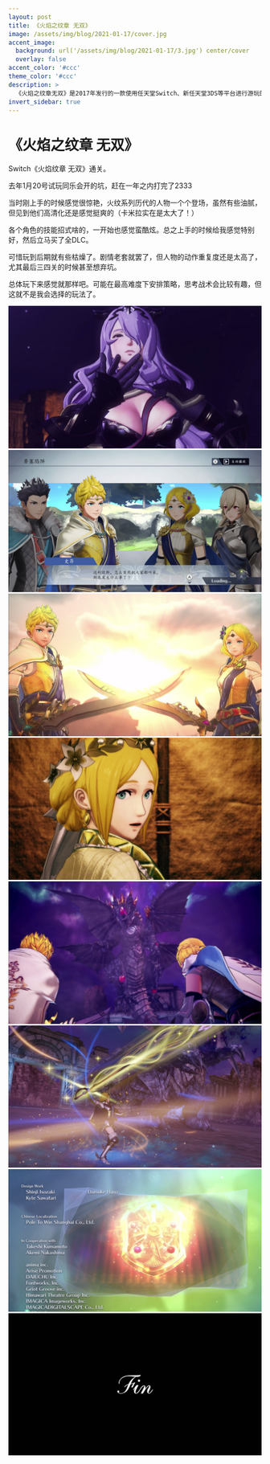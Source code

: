 ```yaml
---
layout: post
title: 《火焰之纹章 无双》
image: /assets/img/blog/2021-01-17/cover.jpg
accent_image: 
  background: url('/assets/img/blog/2021-01-17/3.jpg') center/cover
  overlay: false
accent_color: '#ccc'
theme_color: '#ccc'
description: >
  《火焰之纹章无双》是2017年发行的一款使用任天堂Switch、新任天堂3DS等平台进行游玩的砍杀游戏，由Team Ninja开发、光荣特库摩游戏发行。<br>游戏结合了《火焰之纹章系列》的角色和设定以及《无双系列》的玩法与游戏系统。<br>游戏在2017年1月任天堂直面会上正式公布，同年9月在全球陆续发售。 
invert_sidebar: true
---
```


# 《火焰之纹章 无双》

Switch《火焰纹章 无双》通关。

去年1月20号试玩同乐会开的坑，赶在一年之内打完了2333

当时刚上手的时候感觉很惊艳，火纹系列历代的人物一个个登场，虽然有些油腻，但见到他们高清化还是感觉挺爽的（卡米拉实在是太大了！）

各个角色的技能招式啥的，一开始也感觉蛮酷炫。总之上手的时候给我感觉特别好，然后立马买了全DLC。

可惜玩到后期就有些枯燥了。剧情老套就罢了，但人物的动作重复度还是太高了，尤其最后三四关的时候甚至想弃坑。

总体玩下来感觉就那样吧。可能在最高难度下安排策略，思考战术会比较有趣，但这就不是我会选择的玩法了。


![](/assets/img/blog/2021-01-17/1.jpg)
![](/assets/img/blog/2021-01-17/2.jpg)
![](/assets/img/blog/2021-01-17/3.jpg)
![](/assets/img/blog/2021-01-17/4.jpg)
![](/assets/img/blog/2021-01-17/5.jpg)
![](/assets/img/blog/2021-01-17/6.jpg)
![](/assets/img/blog/2021-01-17/7.jpg)
![](/assets/img/blog/2021-01-17/8.jpg)
